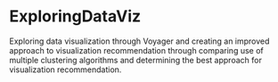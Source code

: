 # ExploringDataViz
Exploring data visualization through Voyager and creating an improved approach to visualization recommendation through comparing use of multiple clustering algorithms and determining the best approach for visualization recommendation.
